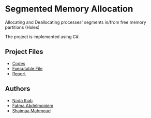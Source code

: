 <h1> Segmented Memory Allocation</h1>


Allocating and Deallocating processes' segments in/from free memory partitions (Holes)

The project is implemented using C#.

<h2>Project Files</h2>
<ul>
  <li>
    <a href="">Codes</a>
  </li>
  <li>
    <a href="">Executable File</a>
  </li>
  <li>
    <a href="">Report</a>
  </li>
</ul>

<h2>Authors</h2>
<ul>
  <li>
    <a href="https://github.com/NadaIhabAhmed">Nada Ihab</a>
  </li>
  <li>
    <a href="https://github.com/fatmaabdelmoniem">Fatma Abdelmoniem</a>
  </li>
  <li>
    <a href="https://github.com/shimaa-mahmoud">Shaimaa Mahmoud</a>
  </li>
</ul>
